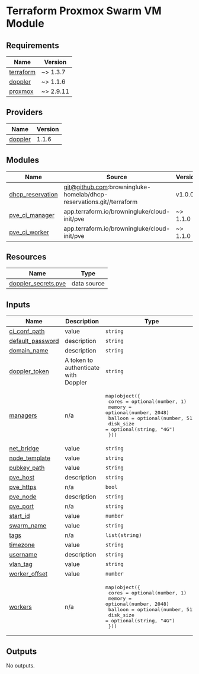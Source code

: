 # Terraform Proxmox Swarm VM Module

<!-- BEGINNING OF PRE-COMMIT-TERRAFORM DOCS HOOK -->
## Requirements

| Name | Version |
|------|---------|
| <a name="requirement_terraform"></a> [terraform](#requirement\_terraform) | ~> 1.3.7 |
| <a name="requirement_doppler"></a> [doppler](#requirement\_doppler) | ~> 1.1.6 |
| <a name="requirement_proxmox"></a> [proxmox](#requirement\_proxmox) | ~> 2.9.11 |

## Providers

| Name | Version |
|------|---------|
| <a name="provider_doppler"></a> [doppler](#provider\_doppler) | 1.1.6 |

## Modules

| Name | Source | Version |
|------|--------|---------|
| <a name="module_dhcp_reservation"></a> [dhcp\_reservation](#module\_dhcp\_reservation) | git@github.com:browningluke-homelab/dhcp-reservations.git//terraform | v1.0.0 |
| <a name="module_pve_ci_manager"></a> [pve\_ci\_manager](#module\_pve\_ci\_manager) | app.terraform.io/browningluke/cloud-init/pve | ~> 1.1.0 |
| <a name="module_pve_ci_worker"></a> [pve\_ci\_worker](#module\_pve\_ci\_worker) | app.terraform.io/browningluke/cloud-init/pve | ~> 1.1.0 |

## Resources

| Name | Type |
|------|------|
| [doppler_secrets.pve](https://registry.terraform.io/providers/DopplerHQ/doppler/latest/docs/data-sources/secrets) | data source |

## Inputs

| Name | Description | Type | Default | Required |
|------|-------------|------|---------|:--------:|
| <a name="input_ci_conf_path"></a> [ci\_conf\_path](#input\_ci\_conf\_path) | value | `string` | n/a | yes |
| <a name="input_default_password"></a> [default\_password](#input\_default\_password) | description | `string` | `"cloud1"` | no |
| <a name="input_domain_name"></a> [domain\_name](#input\_domain\_name) | description | `string` | n/a | yes |
| <a name="input_doppler_token"></a> [doppler\_token](#input\_doppler\_token) | A token to authenticate with Doppler | `string` | n/a | yes |
| <a name="input_managers"></a> [managers](#input\_managers) | n/a | <pre>map(object({<br>    cores     = optional(number, 1)<br>    memory    = optional(number, 2048)<br>    balloon   = optional(number, 512)<br>    disk_size = optional(string, "4G")<br>  }))</pre> | n/a | yes |
| <a name="input_net_bridge"></a> [net\_bridge](#input\_net\_bridge) | value | `string` | `"vmbr99"` | no |
| <a name="input_node_template"></a> [node\_template](#input\_node\_template) | value | `string` | n/a | yes |
| <a name="input_pubkey_path"></a> [pubkey\_path](#input\_pubkey\_path) | value | `string` | n/a | yes |
| <a name="input_pve_host"></a> [pve\_host](#input\_pve\_host) | description | `string` | n/a | yes |
| <a name="input_pve_https"></a> [pve\_https](#input\_pve\_https) | n/a | `bool` | `true` | no |
| <a name="input_pve_node"></a> [pve\_node](#input\_pve\_node) | description | `string` | n/a | yes |
| <a name="input_pve_port"></a> [pve\_port](#input\_pve\_port) | n/a | `string` | `"8006"` | no |
| <a name="input_start_id"></a> [start\_id](#input\_start\_id) | value | `number` | n/a | yes |
| <a name="input_swarm_name"></a> [swarm\_name](#input\_swarm\_name) | value | `string` | n/a | yes |
| <a name="input_tags"></a> [tags](#input\_tags) | n/a | `list(string)` | `[]` | no |
| <a name="input_timezone"></a> [timezone](#input\_timezone) | value | `string` | `"America/Vancouver"` | no |
| <a name="input_username"></a> [username](#input\_username) | description | `string` | `"luke"` | no |
| <a name="input_vlan_tag"></a> [vlan\_tag](#input\_vlan\_tag) | value | `string` | n/a | yes |
| <a name="input_worker_offset"></a> [worker\_offset](#input\_worker\_offset) | value | `number` | n/a | yes |
| <a name="input_workers"></a> [workers](#input\_workers) | n/a | <pre>map(object({<br>    cores     = optional(number, 1)<br>    memory    = optional(number, 2048)<br>    balloon   = optional(number, 512)<br>    disk_size = optional(string, "4G")<br>  }))</pre> | n/a | yes |

## Outputs

No outputs.
<!-- END OF PRE-COMMIT-TERRAFORM DOCS HOOK -->
